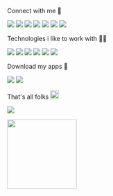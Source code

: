 Connect with me :metal:

[<img src="https://img.shields.io/badge/Medium-000000?style=flat&logo=medium&logoColor=white">](https://eduardoreisdev.medium.com/)
[<img src="https://img.shields.io/badge/Dev.to-000000?style=flat&logo=dev.to&logoColor=white">](https://dev.to/eduardoreisdev)
[<img src="https://img.shields.io/badge/LinkedIn-000000?style=flat&logo=linkedin&logoColor=white">](https://www.linkedin.com/in/eduardoreisti/)
[<img src="https://img.shields.io/badge/GitHub-100000?style=flat&logo=github&logoColor=white">](https://github.com/EduardoReisDev)
[<img src="https://img.shields.io/badge/-Behance-black?style=flat&logo=behance&logoColor=white">](https://www.behance.net/eduardoreisdev)
[<img src="https://img.shields.io/badge/Xbox-%23000000.svg?style=flat&logo=xbox&logoColor=white">](https://account.xbox.com/pt-br/profile?gamertag=eduardreis2750)
[<img src="https://img.shields.io/badge/Strava-000000?style=flat&logo=strava&logoColor=white">](https://www.strava.com/athletes/3776250)

Technologies i like to work with :man_technologist:

[<img src="https://img.shields.io/badge/C%23-%23000000.svg?style=flat&logo=c-sharp&logoColor=white">](https://docs.microsoft.com/pt-br/dotnet/csharp/)
[<img src="https://img.shields.io/badge/.NET-000000?style=flat&logo=.net&logoColor=white">](https://dotnet.microsoft.com/en-us/)
[<img src="https://img.shields.io/badge/.NET MAUI-000000?style=flat&logo=.net&logoColor=white">](https://dotnet.microsoft.com/en-us/apps/maui)
[<img src="https://img.shields.io/badge/Xamarin-000000?style=flat&logo=xamarin&logoColor=white">](https://docs.microsoft.com/pt-br/xamarin/)
[<img src="https://img.shields.io/badge/iOS-000000?style=flat&logo=ios&logoColor=white">](https://www.apple.com/br/ios/ios-15/)
[<img src="https://img.shields.io/badge/Android-000000?style=flat&logo=android&logoColor=white">](https://www.android.com/intl/pt-BR_br/)

Download my apps :calling:

[<img src="https://img.shields.io/badge/Google_Play-000000?style=flat&logo=google-play&logoColor=white">](https://play.google.com/store/apps/developer?id=eduardoreisdev)
[<img src="https://img.shields.io/badge/App_Store-000000?style=flat&logo=app-store&logoColor=white">](https://www.apple.com/br/app-store/)

That's all folks <img src="https://user-images.githubusercontent.com/52397976/128292642-cb9d58c3-e01e-41c0-8713-14c59f4fb499.gif" width="20px">

![](https://komarev.com/ghpvc/?username=eduardoreisdev&color=000000&style=flat)

 [<img src="https://www.snppts.dev/img/snppts-badge.jpg" width="160px">](https://www.snppts.dev/author/EduardoReisDev)
